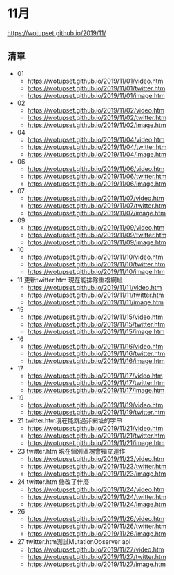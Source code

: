 # 11月
https://wotupset.github.io/2019/11/
## 清單
+ 01
  + https://wotupset.github.io/2019/11/01/video.htm 
  + https://wotupset.github.io/2019/11/01/twitter.htm  
  + https://wotupset.github.io/2019/11/01/image.htm 
+ 02
  + https://wotupset.github.io/2019/11/02/video.htm 
  + https://wotupset.github.io/2019/11/02/twitter.htm  
  + https://wotupset.github.io/2019/11/02/image.htm 
+ 04
  + https://wotupset.github.io/2019/11/04/video.htm 
  + https://wotupset.github.io/2019/11/04/twitter.htm  
  + https://wotupset.github.io/2019/11/04/image.htm 
+ 06
  + https://wotupset.github.io/2019/11/06/video.htm 
  + https://wotupset.github.io/2019/11/06/twitter.htm  
  + https://wotupset.github.io/2019/11/06/image.htm 
+ 07
  + https://wotupset.github.io/2019/11/07/video.htm 
  + https://wotupset.github.io/2019/11/07/twitter.htm  
  + https://wotupset.github.io/2019/11/07/image.htm 
+ 09
  + https://wotupset.github.io/2019/11/09/video.htm 
  + https://wotupset.github.io/2019/11/09/twitter.htm  
  + https://wotupset.github.io/2019/11/09/image.htm 
+ 10
  + https://wotupset.github.io/2019/11/10/video.htm 
  + https://wotupset.github.io/2019/11/10/twitter.htm  
  + https://wotupset.github.io/2019/11/10/image.htm 
+ 11 更新twitter.htm 現在能排除重複網址
  + https://wotupset.github.io/2019/11/11/video.htm 
  + https://wotupset.github.io/2019/11/11/twitter.htm
  + https://wotupset.github.io/2019/11/11/image.htm 
+ 15
  + https://wotupset.github.io/2019/11/15/video.htm 
  + https://wotupset.github.io/2019/11/15/twitter.htm
  + https://wotupset.github.io/2019/11/15/image.htm 
+ 16
  + https://wotupset.github.io/2019/11/16/video.htm 
  + https://wotupset.github.io/2019/11/16/twitter.htm
  + https://wotupset.github.io/2019/11/16/image.htm 
+ 17
  + https://wotupset.github.io/2019/11/17/video.htm 
  + https://wotupset.github.io/2019/11/17/twitter.htm
  + https://wotupset.github.io/2019/11/17/image.htm 
+ 19
  + https://wotupset.github.io/2019/11/19/video.htm 
  + https://wotupset.github.io/2019/11/19/twitter.htm
+ 21 twitter.htm現在能跳過非網址的字串
  + https://wotupset.github.io/2019/11/21/video.htm 
  + https://wotupset.github.io/2019/11/21/twitter.htm
  + https://wotupset.github.io/2019/11/21/image.htm 
+ 23 twitter.htm 現在個別區塊會獨立運作
  + https://wotupset.github.io/2019/11/23/video.htm 
  + https://wotupset.github.io/2019/11/23/twitter.htm
  + https://wotupset.github.io/2019/11/23/image.htm 
+ 24 twitter.htm 修改了什麼
  + https://wotupset.github.io/2019/11/24/video.htm 
  + https://wotupset.github.io/2019/11/24/twitter.htm
  + https://wotupset.github.io/2019/11/24/image.htm 
+ 26
  + https://wotupset.github.io/2019/11/26/video.htm 
  + https://wotupset.github.io/2019/11/26/twitter.htm
  + https://wotupset.github.io/2019/11/26/image.htm 
+ 27 twitter.htm測試MutationObserver api
  + https://wotupset.github.io/2019/11/27/video.htm 
  + https://wotupset.github.io/2019/11/27/twitter.htm
  + https://wotupset.github.io/2019/11/27/image.htm 
